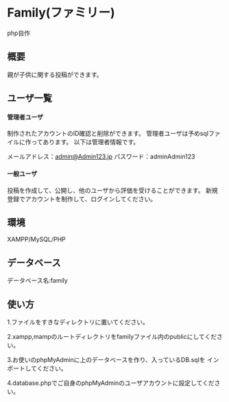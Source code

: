 # Family(ファミリー)
php自作

## 概要
親が子供に関する投稿ができます。

## ユーザ一覧
#### 管理者ユーザ
制作されたアカウントのID確認と削除ができます。
管理者ユーザは予めsqlファイルに作ってあります。
以下は管理者情報です。

メールアドレス：admin@Admin123.jp
パスワード：adminAdmin123

#### 一般ユーザ
投稿を作成して、公開し、他のユーザから評価を受けることができます。
新規登録でアカウントを制作して、ログインしてください。


## 環境
XAMPP/MySQL/PHP


## データベース
データベース名:family


## 使い方
1.ファイルをすきなディレクトリに置いてください。

2.xampp,mampのルートディレクトリをfamilyファイル内のpublicにしてください。

3.お使いのphpMyAdminに上のデータベースを作り、入っているDB.sqlを
インポートしてください。

4.database.phpでご自身のphpMyAdminのユーザアカウントに設定してください。
